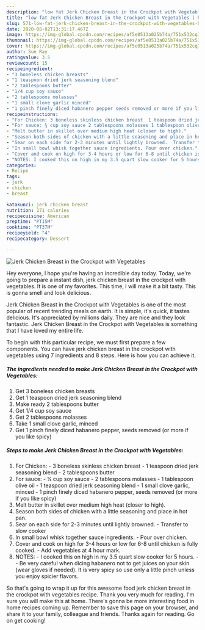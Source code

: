 ```yaml
---
description: "low fat Jerk Chicken Breast in the Crockpot with Vegetables | how to make easy Jerk Chicken Breast in the Crockpot with Vegetables"
title: "low fat Jerk Chicken Breast in the Crockpot with Vegetables | how to make easy Jerk Chicken Breast in the Crockpot with Vegetables"
slug: 571-low-fat-jerk-chicken-breast-in-the-crockpot-with-vegetables-how-to-make-easy-jerk-chicken-breast-in-the-crockpot-with-vegetables
date: 2020-08-02T13:31:17.467Z
image: https://img-global.cpcdn.com/recipes/af5e0513a025b74a/751x532cq70/jerk-chicken-breast-in-the-crockpot-with-vegetables-recipe-main-photo.jpg
thumbnail: https://img-global.cpcdn.com/recipes/af5e0513a025b74a/751x532cq70/jerk-chicken-breast-in-the-crockpot-with-vegetables-recipe-main-photo.jpg
cover: https://img-global.cpcdn.com/recipes/af5e0513a025b74a/751x532cq70/jerk-chicken-breast-in-the-crockpot-with-vegetables-recipe-main-photo.jpg
author: Sue Ray
ratingvalue: 3.5
reviewcount: 15
recipeingredient:
- "3 boneless chicken breasts"
- "1 teaspoon dried jerk seasoning blend"
- "2 tablespoons butter"
- "1/4 cup soy sauce"
- "2 tablespoons molasses"
- "1 small clove garlic minced"
- "1 pinch finely diced habanero pepper seeds removed or more if you like spicy"
recipeinstructions:
- "For Chicken: 3 boneless skinless chicken breast  1 teaspoon dried jerk seasoning blend 2 tablespoons butter"
- "For sauce: ¼ cup soy sauce 2 tablespoons molasses 1 tablespoon olive oil 1 teaspoon dried jerk seasoning blend 1 small clove garlic, minced 1 pinch finely diced habanero pepper, seeds removed (or more if you like spicy)"
- "Melt butter in skillet over medium high heat (closer to high)."
- "Season both sides of chicken with a little seasoning and place in hot pan."
- "Sear on each side for 2-3 minutes until lightly browned.  Transfer to slow cooker"
- "In small bowl whisk together sauce ingredients. Pour over chicken."
- "Cover and cook on high for 3-4 hours or low for 6-8 until chicken is fully cooked. Add vegetables at 4 hour mark."
- "NOTES: I cooked this on high in my 3.5 quart slow cooker for 5 hours.  Be very careful when dicing habanero not to get juices on your skin (wear gloves if needed). It is very spicy so use only a little pinch unless you enjoy spicier flavors."
categories:
- Recipe
tags:
- jerk
- chicken
- breast

katakunci: jerk chicken breast 
nutrition: 271 calories
recipecuisine: American
preptime: "PT15M"
cooktime: "PT37M"
recipeyield: "4"
recipecategory: Dessert

---
```



![Jerk Chicken Breast in the Crockpot with Vegetables](https://img-global.cpcdn.com/recipes/af5e0513a025b74a/751x532cq70/jerk-chicken-breast-in-the-crockpot-with-vegetables-recipe-main-photo.jpg)

Hey everyone, I hope you're having an incredible day today. Today, we're going to prepare a instant dish, jerk chicken breast in the crockpot with vegetables. It is one of my favorites. This time, I will make it a bit tasty. This is gonna smell and look delicious.

Jerk Chicken Breast in the Crockpot with Vegetables is one of the most popular of recent trending meals on earth. It is simple, it's quick, it tastes delicious. It's appreciated by millions daily. They are nice and they look fantastic. Jerk Chicken Breast in the Crockpot with Vegetables is something that I have loved my entire life.




To begin with this particular recipe, we must first prepare a few components. You can have jerk chicken breast in the crockpot with vegetables using 7 ingredients and 8 steps. Here is how you can achieve it.

<!--inarticleads1-->

##### The ingredients needed to make Jerk Chicken Breast in the Crockpot with Vegetables:

1. Get 3 boneless chicken breasts
1. Get 1 teaspoon dried jerk seasoning blend
1. Make ready 2 tablespoons butter
1. Get 1/4 cup soy sauce
1. Get 2 tablespoons molasses
1. Take 1 small clove garlic, minced
1. Get 1 pinch finely diced habanero pepper, seeds removed (or more if you like spicy)




<!--inarticleads2-->

##### Steps to make Jerk Chicken Breast in the Crockpot with Vegetables:

1. For Chicken: - 3 boneless skinless chicken breast  - 1 teaspoon dried jerk seasoning blend - 2 tablespoons butter
1. For sauce: - ¼ cup soy sauce - 2 tablespoons molasses - 1 tablespoon olive oil - 1 teaspoon dried jerk seasoning blend - 1 small clove garlic, minced - 1 pinch finely diced habanero pepper, seeds removed (or more if you like spicy)
1. Melt butter in skillet over medium high heat (closer to high).
1. Season both sides of chicken with a little seasoning and place in hot pan.
1. Sear on each side for 2-3 minutes until lightly browned.  - Transfer to slow cooker
1. In small bowl whisk together sauce ingredients. - Pour over chicken.
1. Cover and cook on high for 3-4 hours or low for 6-8 until chicken is fully cooked. - Add vegetables at 4 hour mark.
1. NOTES: - I cooked this on high in my 3.5 quart slow cooker for 5 hours. -  - Be very careful when dicing habanero not to get juices on your skin (wear gloves if needed). It is very spicy so use only a little pinch unless you enjoy spicier flavors.




So that's going to wrap it up for this awesome food jerk chicken breast in the crockpot with vegetables recipe. Thank you very much for reading. I'm sure you will make this at home. There's gonna be more interesting food in home recipes coming up. Remember to save this page on your browser, and share it to your family, colleague and friends. Thanks again for reading. Go on get cooking!
